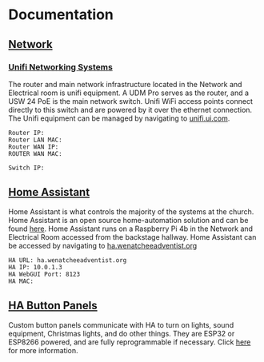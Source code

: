 # Documentation

## [Network](Network.md)

### [Unifi Networking Systems](Unifi.md)

The router and main network infrastructure located in the Network and Electrical room is unifi equipment. A UDM Pro serves as the router, and a USW 24 PoE is the main network switch. Unifi WiFi access points connect directly to this switch and are powered by it over the ethernet connection.
The Unifi equipment can be managed by navigating to [unifi.ui.com](https://unify.ui.com).

```
Router IP:
Router LAN MAC:
Router WAN IP:
ROUTER WAN MAC:
```
```
Switch IP:
```

## [Home Assistant](HA.md)

Home Assistant is what controls the majority of the systems at the church. Home Assistant is an open source home-automation solution and can be found [here](https://www.home-assistant.io/).
Home Assistant runs on a Raspberry Pi 4b in the Network and Electrical Room accessed from the backstage hallway.
Home Assistant can be accessed by navigating to [ha.wenatcheeadventist.org](https://ha.wenatcheeadventist.org)

```
HA URL: ha.wenatcheeadventist.org
HA IP: 10.0.1.3
HA WebGUI Port: 8123
HA MAC:
```

## [HA Button Panels](HA-Button-Panels.md)

Custom button panels communicate with HA to turn on lights, sound equipment, Christmas lights, and do other things. They are ESP32 or ESP8266 powered, and are fully reprogrammable if necessary. Click [here](HA-Button-Panels.md) for more information.
